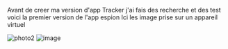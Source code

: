 Avant de creer ma version d'app Tracker j'ai fais des recherche et des test voici la premier version de l'app espion
Ici les image prise sur un appareil virtuel




![photo2](https://github.com/A-Fatihou/firstVersionGPSLocation/assets/144955567/f33ea1d7-268b-4ec4-a711-f30958815263)
![image](https://github.com/A-Fatihou/firstVersionGPSLocation/assets/144955567/53f69fd4-1c94-4f58-81f5-d71e7221decc)



